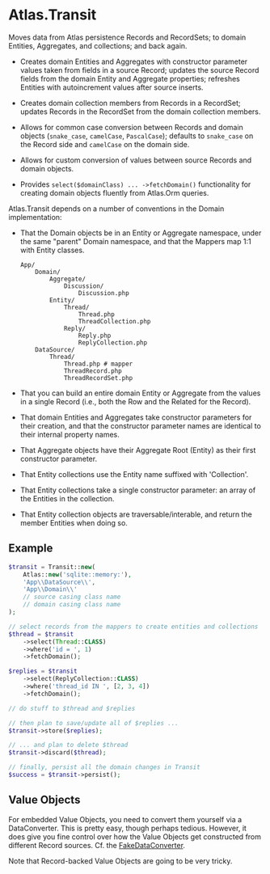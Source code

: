 # Atlas.Transit

Moves data from Atlas persistence Records and RecordSets; to domain Entities,
Aggregates, and collections; and back again.

- Creates domain Entities and Aggregates with constructor parameter values taken
  from fields in a source Record; updates the source Record fields from the
  domain Entity and Aggregate properties; refreshes Entities with autoincrement
  values after source inserts.

- Creates domain collection members from Records in a RecordSet; updates Records
  in the RecordSet from the domain collection members.

- Allows for common case conversion between Records and domain objects
  (`snake_case`, `camelCase`, `PascalCase`); defaults to `snake_case` on the
  Record side and `camelCase` on the domain side.

- Allows for custom conversion of values between source Records and domain
  objects.

- Provides `select($domainClass) ... ->fetchDomain()` functionality for creating
  domain objects fluently from Atlas.Orm queries.

Atlas.Transit depends on a number of conventions in the Domain implementation:

- That the Domain objects be in an Entity or Aggregate namespace, under the
  same "parent" Domain namespace, and that the Mappers map 1:1 with Entity
  classes.

    ```
    App/
        Domain/
            Aggregate/
                Discussion/
                    Discussion.php
            Entity/
                Thread/
                    Thread.php
                    ThreadCollection.php
                Reply/
                    Reply.php
                    ReplyCollection.php
        DataSource/
            Thread/
                Thread.php # mapper
                ThreadRecord.php
                ThreadRecordSet.php
    ```

- That you can build an entire domain Entity or Aggregate from the values in a
  single Record (i.e., both the Row and the Related for the Record).

- That domain Entities and Aggregates take constructor parameters for their
  creation, and that the constructor parameter names are identical to their
  internal property names.

- That Aggregate objects have their Aggregate Root (Entity) as their first
  constructor parameter.

- That Entity collections use the Entity name suffixed with 'Collection'.

- That Entity collections take a single constructor parameter: an array
  of the Entities in the collection.

- That Entity collection objects are traversable/interable, and return the
  member Entities when doing so.


## Example

```php
$transit = Transit::new(
    Atlas::new('sqlite::memory:'),
    'App\\DataSource\\',
    'App\\Domain\\'
    // source casing class name
    // domain casing class name
);

// select records from the mappers to create entities and collections
$thread = $transit
    ->select(Thread::CLASS)
    ->where('id = ', 1)
    ->fetchDomain();

$replies = $transit
    ->select(ReplyCollection::CLASS)
    ->where('thread_id IN ', [2, 3, 4])
    ->fetchDomain();

// do stuff to $thread and $replies

// then plan to save/update all of $replies ...
$transit->store($replies);

// ... and plan to delete $thread
$transit->discard($thread);

// finally, persist all the domain changes in Transit
$success = $transit->persist();
```

## Value Objects

For embedded Value Objects, you need to convert them yourself via a
DataConverter. This is pretty easy, though perhaps tedious. However, it does
give you fine control over how the Value Objects get constructed from different
Record sources. Cf. the [FakeDataConverter](./tests/Domain/Entity/Fake/FakeDataConverter.php).

Note that Record-backed Value Objects are going to be very tricky.
